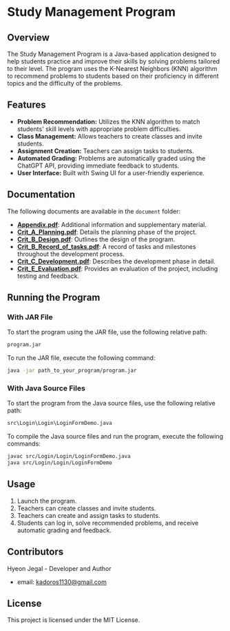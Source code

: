 # Study Management Program

## Overview

The Study Management Program is a Java-based application designed to help students practice and improve their skills by solving problems tailored to their level. The program uses the K-Nearest Neighbors (KNN) algorithm to recommend problems to students based on their proficiency in different topics and the difficulty of the problems.

## Features

- **Problem Recommendation:** Utilizes the KNN algorithm to match students' skill levels with appropriate problem difficulties.
- **Class Management:** Allows teachers to create classes and invite students.
- **Assignment Creation:** Teachers can assign tasks to students.
- **Automated Grading:** Problems are automatically graded using the ChatGPT API, providing immediate feedback to students.
- **User Interface:** Built with Swing UI for a user-friendly experience.

## Documentation

The following documents are available in the `document` folder:

- **[Appendix.pdf](document/Appendix.pdf)**: Additional information and supplementary material.
- **[Crit_A_Planning.pdf](document/Crit_A_Planning.pdf)**: Details the planning phase of the project.
- **[Crit_B_Design.pdf](document/Crit_B_Design.pdf)**: Outlines the design of the program.
- **[Crit_B_Record_of_tasks.pdf](document/Crit_B_Record_of_tasks.pdf)**: A record of tasks and milestones throughout the development process.
- **[Crit_C_Development.pdf](document/Crit_C_Development.pdf)**: Describes the development phase in detail.
- **[Crit_E_Evaluation.pdf](document/Crit_E_Evaluation.pdf)**: Provides an evaluation of the project, including testing and feedback.




## Running the Program

### With JAR File

To start the program using the JAR file, use the following relative path: 
```bash
program.jar
```
To run the JAR file, execute the following command:
```bash
java -jar path_to_your_program/program.jar
```

### With Java Source Files

To start the program from the Java source files, use the following relative path:
```bash 
src\Login\Login\LoginFormDemo.java
```

To compile the Java source files and run the program, execute the following commands:

```bash 
javac src/Login/Login/LoginFormDemo.java
java src/Login/Login/LoginFormDemo
```

## Usage
1. Launch the program.
2. Teachers can create classes and invite students.
3. Teachers can create and assign tasks to students.
4. Students can log in, solve recommended problems, and receive automatic grading and feedback.

## Contributors
Hyeon Jegal - Developer and Author

- email: kadoros1130@gmail.com

## License 
This project is licensed under the MIT License.
